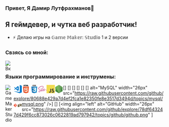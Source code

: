 ### Привет, Я Дамир Лутфрахманов👋

## Я геймдевер, и чутка веб разработчик!
- ⚡ Делаю игры на 𝔾𝕒𝕞𝕖 𝕄𝕒𝕜𝕖𝕣: 𝕊𝕥𝕦𝕕𝕚𝕠 1 и 2 версии

### Свзясь со мной:

[<img align="left" alt="Вк" width="22px" src="https://image.flaticon.com/icons/svg/25/25684.svg" />][vk]

<br />

### Языки программирование и инструмены:
[<img align="left" alt="Game Maker Studio" width="26px" src="https://img.icons8.com/nolan/64/game-maker.png">][gamemaker]
[<img align="left" alt="Visual Studio Code" width="26px" src="https://raw.githubusercontent.com/github/explore/80688e429a7d4ef2fca1e82350fe8e3517d3494d/topics/visual-studio-code/visual-studio-code.png" />]
[<img align="left" alt="HTML5" width="26px" src="https://raw.githubusercontent.com/github/explore/80688e429a7d4ef2fca1e82350fe8e3517d3494d/topics/html/html.png" />]
[<img align="left" alt="CSS3" width="26px" src="https://raw.githubusercontent.com/github/explore/80688e429a7d4ef2fca1e82350fe8e3517d3494d/topics/css/css.png" />]
[<img align="left" alt="Sass" width="26px" src="https://raw.githubusercontent.com/github/explore/80688e429a7d4ef2fca1e82350fe8e3517d3494d/topics/sass/sass.png" />]
[<img align="left" alt="JavaScript" width="26px" src="https://raw.githubusercontent.com/github/explore/80688e429a7d4ef2fca1e82350fe8e3517d3494d/topics/javascript/javascript.png" />]
[<img align="left" alt="Node.js" width="26px" src="https://raw.githubusercontent.com/github/explore/80688e429a7d4ef2fca1e82350fe8e3517d3494d/topics/nodejs/nodejs.png" />]
 alt="MySQL" width="26px" src="https://raw.githubusercontent.com/github/explore/80688e429a7d4ef2fca1e82350fe8e3517d3494d/topics/mysql/mysql.png" />]
[<img align="left" alt="Git" width="26px" src="https://raw.githubusercontent.com/github/explore/80688e429a7d4ef2fca1e82350fe8e3517d3494d/topics/git/git.png" />]
[<img align="left" alt="GitHub" width="26px" src="https://raw.githubusercontent.com/github/explore/78df643247d429f6cc873026c0622819ad797942/topics/github/github.png" ]

<br />

<br />

[vk]: https://vk.com/damirlut
[gamemaker]: https://www.yoyogames.com/gamemaker
